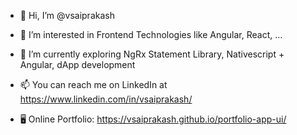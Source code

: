 - 👋 Hi, I’m @vsaiprakash

- 👀 I’m interested in Frontend Technologies like Angular, React, ...

- 🌱 I’m currently exploring NgRx Statement Library, Nativescript + Angular, dApp development
<!--- - 💞️ I’m looking to collaborate on ... --->
- 📫 You can reach me on LinkedIn at https://www.linkedin.com/in/vsaiprakash/
<!-- - 🖥️ My Blog on Wordpress.com at https://expansionjournal.wordpress.com -->
- 🖥️ Online Portfolio: https://vsaiprakash.github.io/portfolio-app-ui/
<!-- - 🎨 You can checkout my creative side on Instagram at @specteller https://www.instagram.com/specteller -->


<!---
vsaiprakash/vsaiprakash is a ✨ special ✨ repository because its `README.md` (this file) appears on your GitHub profile.
You can click the Preview link to take a look at your changes.
--->
